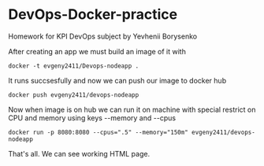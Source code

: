 # DevOps-Docker-practice
Homework for KPI DevOps subject by Yevhenii Borysenko

After creating an app we must build an image of it with

    docker -t evgeny2411/Devops-nodeapp .

It runs succsesfully and now we can push our image to docker hub

    docker push evgeny2411/devops-nodeapp

Now when image is on hub we can run it on machine with special restrict on CPU and memory using keys --memory and --cpus

    docker run -p 8080:8080 --cpus=".5" --memory="150m" evgeny2411/devops-nodeapp

That's all. We can see working HTML page.
